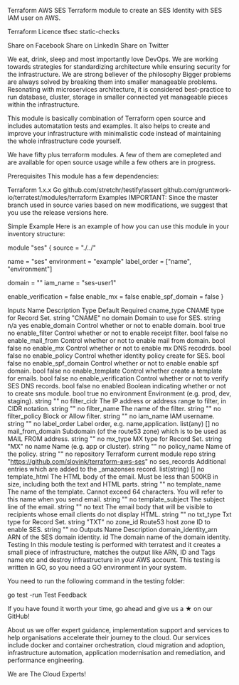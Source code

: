 
Terraform AWS SES
Terraform module to create an SES Identity with SES IAM user on AWS.

Terraform Licence tfsec static-checks

Share on Facebook Share on LinkedIn Share on Twitter

We eat, drink, sleep and most importantly love DevOps. We are working towards strategies for standardizing architecture while ensuring security for the infrastructure. We are strong believer of the philosophy Bigger problems are always solved by breaking them into smaller manageable problems. Resonating with microservices architecture, it is considered best-practice to run database, cluster, storage in smaller connected yet manageable pieces within the infrastructure.

This module is basically combination of Terraform open source and includes automatation tests and examples. It also helps to create and improve your infrastructure with minimalistic code instead of maintaining the whole infrastructure code yourself.

We have fifty plus terraform modules. A few of them are comepleted and are available for open source usage while a few others are in progress.

Prerequisites
This module has a few dependencies:

Terraform 1.x.x
Go
github.com/stretchr/testify/assert
github.com/gruntwork-io/terratest/modules/terraform
Examples
IMPORTANT: Since the master branch used in source varies based on new modifications, we suggest that you use the release versions here.

Simple Example
Here is an example of how you can use this module in your inventory structure:

module "ses" {
source = "./../"

name        = "ses"
environment = "example"
label_order = ["name", "environment"]

domain   = ""
iam_name = "ses-user1"

enable_verification = false
enable_mx           = false
enable_spf_domain   = false
}

Inputs
Name	Description	Type	Default	Required
cname_type	CNAME type for Record Set.	string	"CNAME"	no
domain	Domain to use for SES.	string	n/a	yes
enable_domain	Control whether or not to enable domain.	bool	true	no
enable_filter	Control whether or not to enable receipt filter.	bool	false	no
enable_mail_from	Control whether or not to enable mail from domain.	bool	false	no
enable_mx	Control whether or not to enable mx DNS recodrds.	bool	false	no
enable_policy	Control whether identity policy create for SES.	bool	false	no
enable_spf_domain	Control whether or not to enable enable spf domain.	bool	false	no
enable_template	Control whether create a template for emails.	bool	false	no
enable_verification	Control whether or not to verify SES DNS records.	bool	false	no
enabled	Boolean indicating whether or not to create sns module.	bool	true	no
environment	Environment (e.g. prod, dev, staging).	string	""	no
filter_cidr	The IP address or address range to filter, in CIDR notation.	string	""	no
filter_name	The name of the filter.	string	""	no
filter_policy	Block or Allow filter.	string	""	no
iam_name	IAM username.	string	""	no
label_order	Label order, e.g. name,application.	list(any)	[]	no
mail_from_domain	Subdomain (of the route53 zone) which is to be used as MAIL FROM address.	string	""	no
mx_type	MX type for Record Set.	string	"MX"	no
name	Name (e.g. app or cluster).	string	""	no
policy_name	Name of the policy.	string	""	no
repository	Terraform current module repo	string	"https://github.com/slovink/terraform-aws-ses"	no
ses_records	Additional entries which are added to the _amazonses record.	list(string)	[]	no
template_html	The HTML body of the email. Must be less than 500KB in size, including both the text and HTML parts.	string	""	no
template_name	The name of the template. Cannot exceed 64 characters. You will refer to this name when you send email.	string	""	no
template_subject	The subject line of the email.	string	""	no
text	The email body that will be visible to recipients whose email clients do not display HTML.	string	""	no
txt_type	Txt type for Record Set.	string	"TXT"	no
zone_id	Route53 host zone ID to enable SES.	string	""	no
Outputs
Name	Description
domain_identity_arn	ARN of the SES domain identity.
id	The domain name of the domain identity.
Testing
In this module testing is performed with terratest and it creates a small piece of infrastructure, matches the output like ARN, ID and Tags name etc and destroy infrastructure in your AWS account. This testing is written in GO, so you need a GO environment in your system.

You need to run the following command in the testing folder:

go test -run Test
Feedback


If you have found it worth your time, go ahead and give us a ★ on our GitHub!

About us
we offer expert guidance, implementation support and services to help organisations accelerate their journey to the cloud. Our services include docker and container orchestration, cloud migration and adoption, infrastructure automation, application modernisation and remediation, and performance engineering.

We are The Cloud Experts!